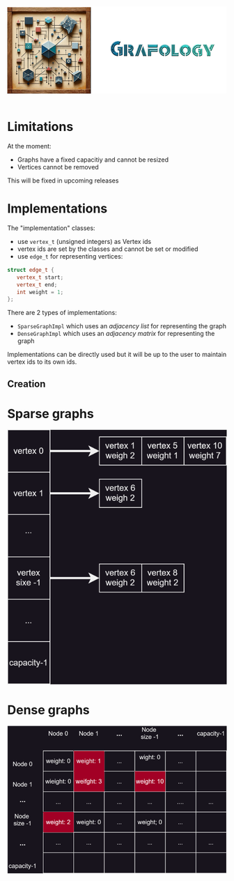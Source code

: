 <div align="center">
    <img 
        src="imgs/logo.png" 
        alt="Répétiteur logo"
        width="533px"
        height="200px"
        />
</div>
<br/>

# Limitations
At the moment:
- Graphs have a fixed capacitiy and cannot be resized
- Vertices cannot be removed

This will be fixed in upcoming releases

# Implementations
The "implementation" classes:
 - use ```vertex_t``` (unsigned integers) as Vertex ids
 - vertex ids are set by the classes and cannot be set or modified 
 - use ```edge_t``` for representing vertices:
 ```C++
 struct edge_t {
    vertex_t start;
    vertex_t end;
    int weight = 1;
};
 ```

 There are 2 types of implementations:
 - ```SparseGraphImpl``` which uses an *adjacency list* for representing the graph
 - ```DenseGraphImpl``` which uses an *adjacency matrix* for representing the graph
 
Implementations can be directly used but it will be up to the user to maintain vertex ids to its own ids.

## Creation


# Sparse graphs
<img src="imgs/adjacency-list.svg"/>

# Dense graphs
<img src="imgs/adjacency-matrix.svg"/>
